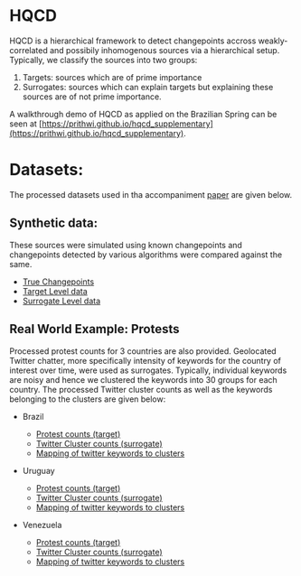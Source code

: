 # HQCD

HQCD is a hierarchical framework to detect changepoints accross 
weakly-correlated and possibily inhomogenous sources via a hierarchical
setup. Typically, we classify the sources into two groups: 

1. Targets: sources which are of prime importance
2. Surrogates: sources which can explain targets but explaining these sources
   are of not prime importance.

A walkthrough demo of HQCD as applied on the Brazilian Spring can be seen at
[https://prithwi.github.io/hqcd_supplementary](https://prithwi.github.io/hqcd_supplementary).

# Datasets:

The processed datasets used in tha accompaniment [paper](./resources/main_ecml.pdf) 
are given below.

## Synthetic data:

These sources were simulated using known changepoints and changepoints
detected by various algorithms were compared against the same. 

* [True Changepoints](./data/synthetic/true_changepoints.json)
* [Target Level data](./data/synthetic/simulated_targets.csv)
* [Surrogate Level data](./data/synthetic/simulated_surrogates.csv)


## Real World Example: Protests

Processed protest counts for 3 countries are also provided. Geolocated 
Twitter chatter, more specifically intensity of keywords for the 
country of interest over time, were used as surrogates.
Typically, individual keywords are noisy and hence we clustered the keywords
into 30 groups for each country. The processed Twitter cluster counts as 
well as the keywords belonging to the clusters are given below:

* Brazil

    * [Protest counts (target)](./data/protests/Brazil/Brazil_subtypes.csv)
    * [Twitter Cluster counts (surrogate)](./data/protests/Brazil/clustered_counts_cpd_Brazil.csv)
    * [Mapping of twitter keywords to clusters](./data/protests/Brazil/clustered_keywordMap_Brazil.json)

* Uruguay

    * [Protest counts (target)](./data/protests/Uruguay/Uruguay_subtypes.csv)
    * [Twitter Cluster counts (surrogate)](./data/protests/Uruguay/clustered_counts_cpd_Uruguay.csv)
    * [Mapping of twitter keywords to clusters](./data/protests/Uruguay/clustered_keywordMap_Uruguay.json)

* Venezuela

    * [Protest counts (target)](./data/protests/Venezuela/Venezuela_subtypes.csv)
    * [Twitter Cluster counts (surrogate)](./data/protests/Venezuela/clustered_counts_cpd_Venezuela.csv)
    * [Mapping of twitter keywords to clusters](./data/protests/Venezuela/clustered_keywordMap_Venezuela.json)
